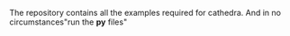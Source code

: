 The repository contains all the examples required for cathedra. And in no circumstances"run the **py** files"
